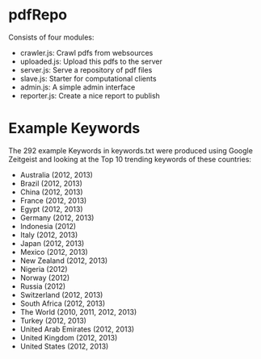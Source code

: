 pdfRepo
=======
Consists of four modules:
- crawler.js: Crawl pdfs from websources
- uploaded.js: Upload this pdfs to the server
- server.js: Serve a repository of pdf files
- slave.js: Starter for computational clients
- admin.js: A simple admin interface
- reporter.js: Create a nice report to publish

Example Keywords
================
The 292 example Keywords in keywords.txt were produced using Google Zeitgeist
and looking at the Top 10 trending keywords of these countries:
- Australia (2012, 2013)
- Brazil (2012, 2013)
- China (2012, 2013)
- France (2012, 2013)
- Egypt (2012, 2013)
- Germany (2012, 2013)
- Indonesia (2012)
- Italy (2012, 2013)
- Japan (2012, 2013)
- Mexico (2012, 2013)
- New Zealand (2012, 2013)
- Nigeria (2012)
- Norway (2012)
- Russia (2012)
- Switzerland (2012, 2013)
- South Africa (2012, 2013)
- The World (2010, 2011, 2012, 2013)
- Turkey (2012, 2013)
- United Arab Emirates (2012, 2013)
- United Kingdom (2012, 2013)
- United States (2012, 2013)